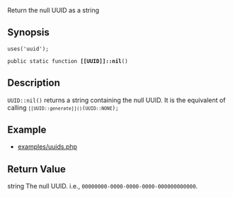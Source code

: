 Return the null UUID as a string

## Synopsis

<code>uses('uuid');</code>

<code>public static function <b>[[UUID]]::nil</b>()</code>

## Description

`UUID::nil()` returns a string containing the null UUID. It is the equivalent of calling <code>`[[UUID::generate]]()`(`UUID::NONE`);</code>

## Example

* [examples/uuids.php](http://github.com/nexgenta/eregansu/blob/master/examples/uuids.php)

## Return Value

string The null UUID. i.e., `00000000-0000-0000-0000-000000000000`.

